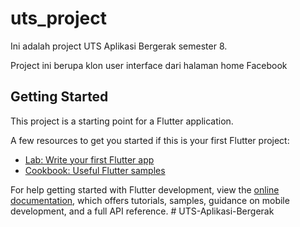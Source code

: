 # uts_project

Ini adalah project UTS Aplikasi Bergerak semester 8.

Project ini berupa klon user interface dari halaman home Facebook

## Getting Started

This project is a starting point for a Flutter application.

A few resources to get you started if this is your first Flutter project:

- [Lab: Write your first Flutter app](https://docs.flutter.dev/get-started/codelab)
- [Cookbook: Useful Flutter samples](https://docs.flutter.dev/cookbook)

For help getting started with Flutter development, view the
[online documentation](https://docs.flutter.dev/), which offers tutorials,
samples, guidance on mobile development, and a full API reference.
#   U T S - A p l i k a s i - B e r g e r a k 
 
 
